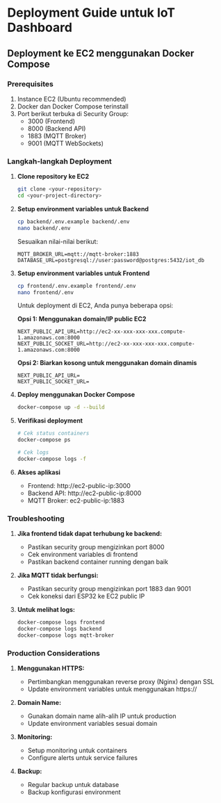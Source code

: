 # Deployment Guide untuk IoT Dashboard

## Deployment ke EC2 menggunakan Docker Compose

### Prerequisites

1. Instance EC2 (Ubuntu recommended)
2. Docker dan Docker Compose terinstall
3. Port berikut terbuka di Security Group:
   - 3000 (Frontend)
   - 8000 (Backend API)
   - 1883 (MQTT Broker)
   - 9001 (MQTT WebSockets)

### Langkah-langkah Deployment

1. **Clone repository ke EC2**
   ```bash
   git clone <your-repository>
   cd <your-project-directory>
   ```

2. **Setup environment variables untuk Backend**
   ```bash
   cp backend/.env.example backend/.env
   nano backend/.env
   ```
   
   Sesuaikan nilai-nilai berikut:
   ```
   MQTT_BROKER_URL=mqtt://mqtt-broker:1883
   DATABASE_URL=postgresql://user:password@postgres:5432/iot_db
   ```

3. **Setup environment variables untuk Frontend**
   ```bash
   cp frontend/.env.example frontend/.env
   nano frontend/.env
   ```
   
   Untuk deployment di EC2, Anda punya beberapa opsi:
   
   **Opsi 1: Menggunakan domain/IP public EC2**
   ```
   NEXT_PUBLIC_API_URL=http://ec2-xx-xxx-xxx-xxx.compute-1.amazonaws.com:8000
   NEXT_PUBLIC_SOCKET_URL=http://ec2-xx-xxx-xxx-xxx.compute-1.amazonaws.com:8000
   ```
   
   **Opsi 2: Biarkan kosong untuk menggunakan domain dinamis**
   ```
   NEXT_PUBLIC_API_URL=
   NEXT_PUBLIC_SOCKET_URL=
   ```

4. **Deploy menggunakan Docker Compose**
   ```bash
   docker-compose up -d --build
   ```

5. **Verifikasi deployment**
   ```bash
   # Cek status containers
   docker-compose ps
   
   # Cek logs
   docker-compose logs -f
   ```

6. **Akses aplikasi**
   - Frontend: http://ec2-public-ip:3000
   - Backend API: http://ec2-public-ip:8000
   - MQTT Broker: ec2-public-ip:1883

### Troubleshooting

1. **Jika frontend tidak dapat terhubung ke backend:**
   - Pastikan security group mengizinkan port 8000
   - Cek environment variables di frontend
   - Pastikan backend container running dengan baik

2. **Jika MQTT tidak berfungsi:**
   - Pastikan security group mengizinkan port 1883 dan 9001
   - Cek koneksi dari ESP32 ke EC2 public IP

3. **Untuk melihat logs:**
   ```bash
   docker-compose logs frontend
   docker-compose logs backend
   docker-compose logs mqtt-broker
   ```

### Production Considerations

1. **Menggunakan HTTPS:**
   - Pertimbangkan menggunakan reverse proxy (Nginx) dengan SSL
   - Update environment variables untuk menggunakan https://

2. **Domain Name:**
   - Gunakan domain name alih-alih IP untuk production
   - Update environment variables sesuai domain

3. **Monitoring:**
   - Setup monitoring untuk containers
   - Configure alerts untuk service failures

4. **Backup:**
   - Regular backup untuk database
   - Backup konfigurasi environment
